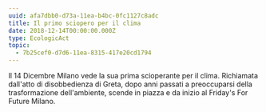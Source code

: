 ```yaml
---
uuid: afa7dbb0-d73a-11ea-b4bc-0fc1127c8adc
title: Il primo sciopero per il clima
date: 2018-12-14T00:00:00.000Z
type: EcologicAct
topic:
  - 7b25cef0-d7d6-11ea-8315-417e20cd1794
---
```


Il 14 Dicembre Milano vede la sua prima scioperante per il clima.
Richiamata dall'atto di disobbedienza di Greta, dopo anni passati a preoccuparsi della trasformazione dell'ambiente, scende in piazza e da inizio al Friday's For Future Milano.